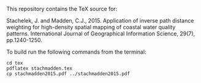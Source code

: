 This repository contains the TeX source for:

Stachelek, J. and Madden, C.J., 2015. Application of inverse path distance weighting for high-density spatial mapping of coastal water quality patterns. International Journal of Geographical Information Science, 29(7), pp.1240-1250.

To build run the following commands from the terminal:

```
cd tex
pdflatex stachmadden.tex
cp stachmadden2015.pdf ../stachmadden2015.pdf
```
